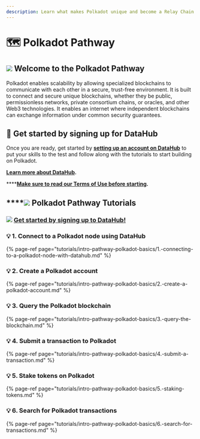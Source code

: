 ```yaml
---
description: Learn what makes Polkadot unique and become a Relay Chain expert
---
```


# 🗺 Polkadot Pathway

## ![](../../.gitbook/assets/4129.png) Welcome to the Polkadot Pathway

Polkadot enables scalability by allowing specialized blockchains to communicate with each other in a secure, trust-free environment. It is built to connect and secure unique blockchains, whether they be public, permissionless networks, private consortium chains, or oracles, and other Web3 technologies. It enables an internet where independent blockchains can exchange information under common security guarantees.

## **🏁** Get started by signing up for DataHub <a id="get-started-by-signing-up-for-datahub"></a>

Once you are ready, get started by [**setting up an account on DataHub**](https://datahub.figment.io/sign_up?service=polkadot) to put your skills to the test and follow along with the tutorials to start building on Polkadot. 

[**Learn more about DataHub**](https://learn.figment.io/guides/datahub-products)**.** 

\*\*\*\*[**Make sure to read our Terms of Use before starting**](https://learn.datahub.figment.io/terms-of-use)**.** 

## \*\*\*\*![](../../.gitbook/assets/4129.png) **Polkadot** Pathway Tutorials

### ![](../../.gitbook/assets/vhhp1wl4_400x400-1-.jpg) [Get started by signing up to DataHub!](https://datahub.figment.io/sign_up?service=polkadot) 

### 💡 1. Connect to a Polkadot node using DataHub

{% page-ref page="tutorials/intro-pathway-polkadot-basics/1.-connecting-to-a-polkadot-node-with-datahub.md" %}

### 💡 2. Create a Polkadot account

{% page-ref page="tutorials/intro-pathway-polkadot-basics/2.-create-a-polkadot-account.md" %}

### 💡 3. Query the Polkadot blockchain

{% page-ref page="tutorials/intro-pathway-polkadot-basics/3.-query-the-blockchain.md" %}

### 💡 4. Submit a transaction to Polkadot

{% page-ref page="tutorials/intro-pathway-polkadot-basics/4.-submit-a-transaction.md" %}

### 💡 5. Stake tokens on Polkadot

{% page-ref page="tutorials/intro-pathway-polkadot-basics/5.-staking-tokens.md" %}

### 💡 6. Search for Polkadot transactions 

{% page-ref page="tutorials/intro-pathway-polkadot-basics/6.-search-for-transactions.md" %}




